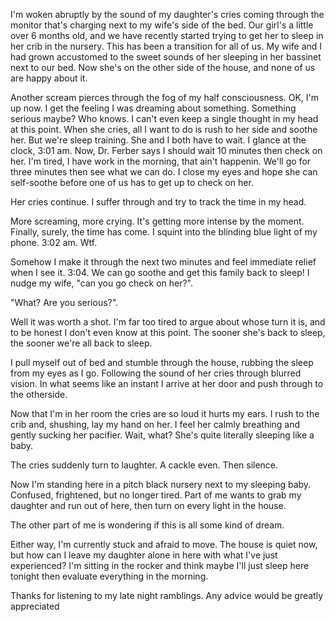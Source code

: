 I'm woken abruptly by the sound of my daughter's cries coming through the monitor that's charging next to my wife's side of the bed. Our girl's a little over 6 months old, and we have recently started trying to get her to sleep in her crib in the nursery. This has been a transition for all of us. My wife and I had grown accustomed to the sweet sounds of her sleeping in her bassinet next to our bed. Now she's on the other side of the house, and none of us are happy about it. 

Another scream pierces through the fog of my half consciousness. OK, I'm up now. I get the feeling I was dreaming about something. Something serious maybe? Who knows. I can't even keep a single thought in my head at this point. When she cries, all I want to do is rush to her side and soothe her. But we're sleep training. She and I both have to wait. I glance at the clock, 3:01 am.  Now, Dr. Ferber says I should wait 10 minutes then check on her. I'm tired, I have work in the morning, that ain't happenin. We'll go for three minutes then see what we can do. I close my eyes and hope she can self-soothe before one of us has to get up to check on her.

Her cries continue. I suffer through and try to track the time in my head.

More screaming, more crying. It's getting more intense by the moment. Finally, surely,  the time has come. I squint into the blinding blue light of my phone. 3:02 am. Wtf. 

Somehow I make it through the next two minutes and feel immediate relief when I see it. 3:04. We can go soothe and get this family back to sleep! I nudge my wife, "can you go check on her?". 

"What? Are you serious?". 

Well it was worth a shot. I'm far too tired to argue about whose turn it is, and to be honest I don't even know at this point. The sooner she's back to sleep, the sooner we're all back to sleep. 

I pull myself out of bed and stumble through the house, rubbing the sleep from my eyes as I go. Following the sound of her cries through blurred vision. In what seems like an instant I arrive at her door and push through to the otherside. 

Now that I'm in her room the cries are so loud it hurts my ears. I rush to the crib and, shushing, lay my hand on her. I feel her calmly breathing and gently sucking her pacifier. Wait, what? She's quite literally sleeping like a baby. 

The cries suddenly turn to laughter. A cackle even. Then silence. 

Now I'm standing here in a pitch black nursery next to my sleeping baby. Confused, frightened, but no longer tired. Part of me wants to grab my daughter and run out of here, then turn on every light in the house. 

The other part of me is wondering if this is all some kind of dream.  

Either way, I'm currently stuck and afraid to move. The house is quiet now, but how can I leave my daughter alone in here with what I've just experienced? I'm sitting in the rocker and think maybe I'll just sleep here tonight then evaluate everything in the morning. 

Thanks for listening to my late night ramblings. Any advice would be greatly appreciated